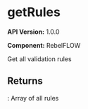 # getRules

**API Version:** 1.0.0

**Component:** RebelFLOW

Get all validation rules

## Returns

: Array of all rules

